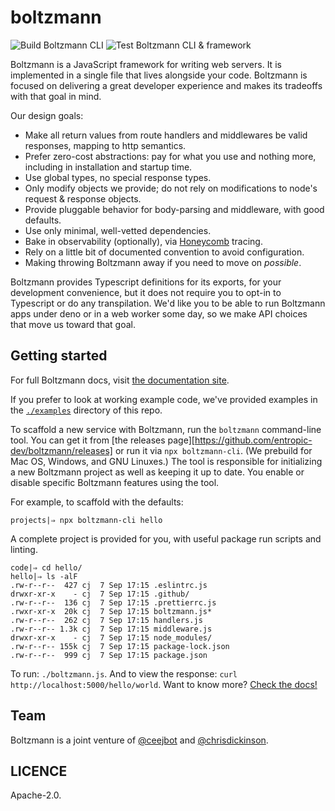 # boltzmann

![Build Boltzmann CLI](https://github.com/entropic-dev/boltzmann/workflows/Build%20Boltzmann%20CLI/badge.svg)
![Test Boltzmann CLI & framework](https://github.com/entropic-dev/boltzmann/workflows/Test%20Boltzmann%20CLI%20&%20framework/badge.svg)

Boltzmann is a JavaScript framework for writing web servers. It is implemented in a single file that lives alongside your code. Boltzmann is focused on delivering a great developer experience and makes its tradeoffs with that goal in mind.

Our design goals:

- Make all return values from route handlers and middlewares be valid responses, mapping to http semantics.
- Prefer zero-cost abstractions: pay for what you use and nothing more, including in installation and startup time.
- Use global types, no special response types.
- Only modify objects we provide; do not rely on modifications to node's request & response objects.
- Provide pluggable behavior for body-parsing and middleware, with good defaults.
- Use only minimal, well-vetted dependencies.
- Bake in observability (optionally), via [Honeycomb](https://honeycomb.io) tracing.
- Rely on a little bit of documented convention to avoid configuration.
- Making throwing Boltzmann away if you need to move on _possible_.

Boltzmann provides Typescript definitions for its exports, for your development convenience, but it does not require you to opt-in to Typescript or do any transpilation. We'd like you to be able to run Boltzmann apps under deno or in a web worker some day, so we make API choices that move us toward that goal.

## Getting started

For full Boltzmann docs, visit [the documentation site](https://www.boltzmann.dev/en/docs/v0.1.2/).

If you prefer to look at working example code, we've provided examples in the [`./examples`](https://github.com/entropic-dev/boltzmann/tree/latest/examples) directory of this repo.

To scaffold a new service with Boltzmann, run the `boltzmann` command-line tool. You can get it from [the releases page][https://github.com/entropic-dev/boltzmann/releases] or run it via `npx boltzmann-cli`. (We prebuild for Mac OS, Windows, and GNU Linuxes.) The tool is responsible for initializing a new Boltzmann project as well as keeping it up to date. You enable or disable specific Boltzmann features using the tool.

For example, to scaffold with the defaults:

```shell
projects|⇒ npx boltzmann-cli hello
```

A complete project is provided for you, with useful package run scripts and linting.

```shell
code|⇒ cd hello/
hello|⇒ ls -alF
.rw-r--r--  427 cj  7 Sep 17:15 .eslintrc.js
drwxr-xr-x    - cj  7 Sep 17:15 .github/
.rw-r--r--  136 cj  7 Sep 17:15 .prettierrc.js
.rwxr-xr-x  20k cj  7 Sep 17:15 boltzmann.js*
.rw-r--r--  262 cj  7 Sep 17:15 handlers.js
.rw-r--r-- 1.3k cj  7 Sep 17:15 middleware.js
drwxr-xr-x    - cj  7 Sep 17:15 node_modules/
.rw-r--r-- 155k cj  7 Sep 17:15 package-lock.json
.rw-r--r--  999 cj  7 Sep 17:15 package.json
```

To run: `./boltzmann.js`. And to view the response: `curl http://localhost:5000/hello/world`. Want to know more? [Check the docs!](https://www.boltzmann.dev/en/docs/v0.1.2/)

## Team

Boltzmann is a joint venture of [@ceejbot](https://github.com/ceejbot) and [@chrisdickinson](https://github.com/chrisdickinson).

## LICENCE

Apache-2.0.
